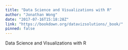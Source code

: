 ```yaml
---
title: "Data Science and Visualizations with R"
author: "Jonathan Wong"
date: "2017-07-16T15:18:28Z"
link: "https://bookdown.org/datavizsolutions/_book/"
pinned: false
---
```


Data Science and Visualizations with R
